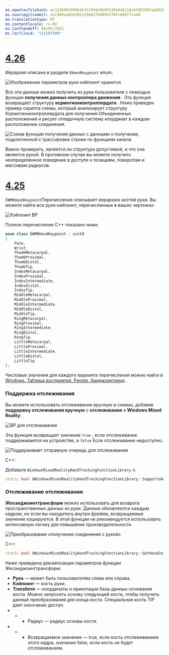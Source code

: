 ```yaml
---
ms.openlocfilehash: ec1246085989b4b157504e9b8551694d6116e6f08789fa669200e5425ef75cc6
ms.sourcegitcommit: a1c086aa83d381129e62f9d8942f0fc889ffcab0
ms.translationtype: MT
ms.contentlocale: ru-RU
ms.lasthandoff: 08/05/2021
ms.locfileid: "115187509"
---
```

# <a name="426"></a>[4.26](#tab/426)

Иерархия описана в разделе `EHandKeypoint` enum:

![Изображение параметров руки кэйпоинт хранится](../images/hand-keypoint-bp.png)

Все эти данные можно получить из руки пользователя с помощью функции **получения данных контроллера движения** . Эта функция возвращает структуру **ксрмотионконтроллердата** . Ниже приведен пример скрипта схемы, который анализирует структуру Ксрмотионконтроллердата для получения Объединенных расположений и рисует отладочную систему координат в каждом расположении соединения.

![Схема функции получения данных с данными о получении, подключенной к трассировке строки по функциям канала](../images/unreal-hand-tracking-img-03.png)

Важно проверить, является ли структура допустимой, и что она является рукой. В противном случае вы можете получить неопределенное поведение в доступе к позициям, поворотам и массивам радиусов.

# <a name="425"></a>[4.25](#tab/425)

`EWMRHandKeypoint`Перечисление описывает иерархию костей руки. Вы можете найти все руки кэйпоинт, перечисленные в ваших чертежах:

![Кэйпоинт BP](../images/hand-keypoint-bp.png)

Полное перечисление C++ показано ниже.
```cpp
enum class EWMRHandKeypoint : uint8
{
    Palm,
    Wrist,
    ThumbMetacarpal,
    ThumbProximal,
    ThumbDistal,
    ThumbTip,
    IndexMetacarpal,
    IndexProximal,
    IndexIntermediate,
    IndexDistal,
    IndexTip,
    MiddleMetacarpal,
    MiddleProximal,
    MiddleIntermediate,
    MiddleDistal,
    MiddleTip,
    RingMetacarpal,
    RingProximal,
    RingIntermediate,
    RingDistal,
    RingTip,
    LittleMetacarpal,
    LittleProximal,
    LittleIntermediate,
    LittleDistal,
    LittleTip
};
```

Числовые значения для каждого варианта перечисления можно найти в [Windows. Таблица восприятия. People. Ханджоинткинд](/uwp/api/windows.perception.people.handjointkind) .

### <a name="supporting-hand-tracking"></a>Поддержка отслеживания

Вы можете использовать отслеживание вручную в схемах, добавив **поддержку отслеживания вручную** с **отслеживания > Windows Mixed Reality**:

![BP для отслеживания](../images/unreal/hand-tracking-bp.png)

Эта функция возвращает значение `true` , если отслеживание поддерживается на устройстве, и `false` Если отслеживание недоступно.

![Поддерживает отправную очередь для отслеживания](../images/unreal/supports-hand-tracking-bp.png)

C++:

Добавьте `WindowsMixedRealityHandTrackingFunctionLibrary.h`.

```cpp
static bool UWindowsMixedRealityHandTrackingFunctionLibrary::SupportsHandTracking()
```

### <a name="getting-hand-tracking"></a>Отслеживание отслеживания

**Жесанджоинттрансформ** можно использовать для возврата пространственных данных из руки. Данные обновляются каждым кадром, но если вы находитесь внутри фрейма, возвращаемые значения кэшируются. В этой функции не рекомендуется использовать интенсивную логику для повышения производительности.

![Преобразование «получение соединения с рукой»](../images/unreal/get-hand-joint-transform.png)

C++:
```cpp
static bool UWindowsMixedRealityHandTrackingFunctionLibrary::GetHandJointTransform(EControllerHand Hand, EWMRHandKeypoint Keypoint, FTransform& OutTransform, float& OutRadius)
```

Ниже приведена декомпозиция параметров функции Жесанджоинттрансформ:

* **Рука** — может быть пользователем слева или справа.
* **Кэйпоинт** — кость руки.
* **Transform** — координаты и ориентация базы данных-основания кости. Можно запросить основу следующей кости, чтобы получить данные преобразования для конца кости. Специальная кость TIP дает окончание дистал.
* * * Радиус — радиус основы кости.
* * * Возвращаемое значение — true, если кость отслеживанием этого кадра, значение false, если кость не будет отслеживанием.